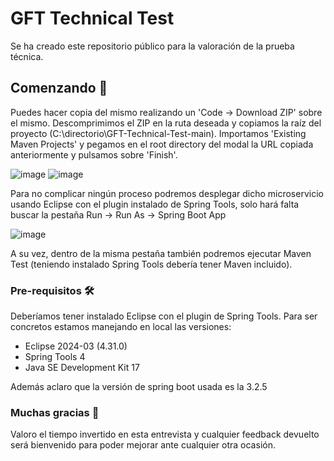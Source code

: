 # GFT Technical Test

Se ha creado este repositorio público para la valoración de la prueba técnica.

## Comenzando 🚀

Puedes hacer copia del mismo realizando un 'Code -> Download ZIP' sobre el mismo. Descomprimimos el ZIP en la ruta deseada y copiamos la raíz del proyecto (C:\directorio\GFT-Technical-Test-main\). Importamos 'Existing Maven Projects' y pegamos en el root directory del modal la URL copiada anteriormente y pulsamos sobre 'Finish'.

![image](https://github.com/zdev99/GFT-Technical-Test/assets/39282161/6f4603f8-c7fa-4dc6-9724-cb3739c019c4)
![image](https://github.com/zdev99/GFT-Technical-Test/assets/39282161/fb6cdb12-0b71-4a37-b811-13f370129688)


Para no complicar ningún proceso podremos desplegar dicho microservicio usando Eclipse con el plugin instalado de Spring Tools, solo hará falta buscar la pestaña Run -> Run As -> Spring Boot App

![image](https://github.com/zdev99/GFT-Technical-Test/assets/39282161/f5fd7b91-f90a-41ae-97e9-366bf26a8232)

A su vez, dentro de la misma pestaña también podremos ejecutar Maven Test (teniendo instalado Spring Tools debería tener Maven incluido).

### Pre-requisitos 🛠️

Deberíamos tener instalado Eclipse con el plugin de Spring Tools. Para ser concretos estamos manejando en local las versiones:
  - Eclipse 2024-03 (4.31.0)
  - Spring Tools 4
  - Java SE Development Kit 17

Además aclaro que la versión de spring boot usada es la 3.2.5

### Muchas gracias 🎁

Valoro el tiempo invertido en esta entrevista y cualquier feedback devuelto será bienvenido para poder mejorar ante cualquier otra ocasión.
